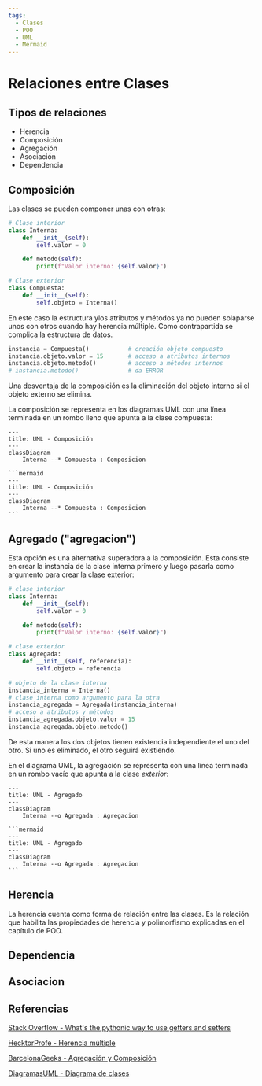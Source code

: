 ```yaml
---
tags:
  - Clases
  - POO
  - UML
  - Mermaid
---
```


# Relaciones entre Clases


## Tipos de relaciones

- Herencia
- Composición
- Agregación
- Asociación
- Dependencia




## Composición

Las clases se pueden componer unas con otras: 

```python
# Clase interior
class Interna:
    def __init__(self):
        self.valor = 0

    def metodo(self):
        print(f"Valor interno: {self.valor}")

# Clase exterior
class Compuesta:
    def __init__(self):
        self.objeto = Interna()
```

En este caso la estructura ylos atributos y métodos ya no pueden solaparse unos con otros cuando hay herencia múltiple. Como contrapartida se complica la estructura de datos.

```python
instancia = Compuesta()           # creación objeto compuesto
instancia.objeto.valor = 15       # acceso a atributos internos 
instancia.objeto.metodo()         # acceso a métodos internos
# instancia.metodo()              # da ERROR
```

Una desventaja de la composición es la eliminación del objeto interno si el objeto externo se elimina.


La composición se representa
en los diagramas UML
con una línea terminada en un rombo lleno
que apunta a la clase compuesta:

<div class="grid cards" markdown>

```mermaid
---
title: UML - Composición
---
classDiagram
    Interna --* Compuesta : Composicion
```

    ```mermaid
    ---
    title: UML - Composición
    ---
    classDiagram
        Interna --* Compuesta : Composicion
    ```


</div>




## Agregado ("agregacion")

Esta opción es una alternativa superadora a la composición. 
Esta consiste en crear la instancia de la clase interna primero y luego pasarla como argumento para crear la clase exterior:

```python
# clase interior
class Interna:
    def __init__(self):
        self.valor = 0

    def metodo(self):
        print(f"Valor interno: {self.valor}")

# clase exterior
class Agregada:
    def __init__(self, referencia):
        self.objeto = referencia

# objeto de la clase interna
instancia_interna = Interna()   
# clase interna como argumento para la otra
instancia_agregada = Agregada(instancia_interna)
# acceso a atributos y métodos
instancia_agregada.objeto.valor = 15        
instancia_agregada.objeto.metodo()
```

De esta manera los dos objetos tienen existencia independiente
el uno del otro.
Si uno es eliminado,
el otro seguirá existiendo.

En el diagrama UML,
la agregación se representa
con una línea terminada en un rombo vacío
que apunta a la clase *exterior*:

<div class="grid cards" markdown>

```mermaid
---
title: UML - Agregado
---
classDiagram
    Interna --o Agregada : Agregacion
```

    ```mermaid
    ---
    title: UML - Agregado
    ---
    classDiagram
        Interna --o Agregada : Agregacion
    ```

</div>





## Herencia


La herencia cuenta como forma de relación entre las clases.
Es la relación que habilita las propiedades de herencia y polimorfismo explicadas en el capítulo de POO.



## Dependencia

## Asociacion


## Referencias

[Stack Overflow - What's the pythonic way to use getters and setters](https://stackoverflow.com/questions/2627002/whats-the-pythonic-way-to-use-getters-and-setters)

[HecktorProfe - Herencia múltiple](https://docs.hektorprofe.net/python/herencia-en-la-poo/herencia-multiple/)

[BarcelonaGeeks - Agregación y Composición](https://barcelonageeks.com/python-oops-agregacion-y-composicion/)

[DiagramasUML - Diagrama de clases](https://diagramasuml.com/diagrama-de-clases/)